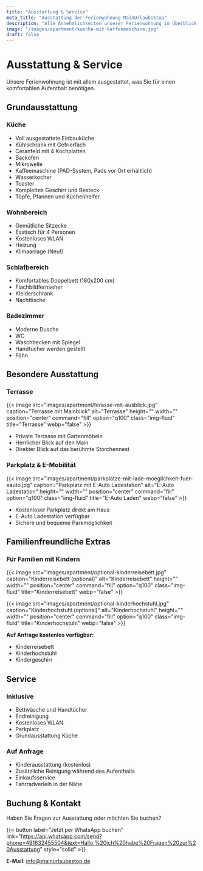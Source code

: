 ```yaml
---
title: "Ausstattung & Service"
meta_title: "Ausstattung der Ferienwohnung MainUrlaubsStop"
description: "Alle Annehmlichkeiten unserer Ferienwohnung im Überblick - von der voll ausgestatteten Küche bis zur E-Auto Ladestation."
image: "/images/apartment/kueche-mit-kaffeemaschine.jpg"
draft: false
---
```


# Ausstattung & Service

Unsere Ferienwohnung ist mit allem ausgestattet, was Sie für einen komfortablen Aufenthalt benötigen.

## Grundausstattung

### Küche
- Voll ausgestattete Einbauküche
- Kühlschrank mit Gefrierfach
- Ceranfeld mit 4 Kochplatten
- Backofen
- Mikrowelle
- Kaffeemaschine (PAD-System, Pads vor Ort erhältlich)
- Wasserkocher
- Toaster
- Komplettes Geschirr und Besteck
- Töpfe, Pfannen und Küchenhelfer

### Wohnbereich
- Gemütliche Sitzecke
- Esstisch für 4 Personen
- Kostenloses WLAN
- Heizung
- Klimaanlage (Neu!)

### Schlafbereich
- Komfortables Doppelbett (180x200 cm)
- Flachbildfernseher
- Kleiderschrank
- Nachttische

### Badezimmer
- Moderne Dusche
- WC
- Waschbecken mit Spiegel
- Handtücher werden gestellt
- Föhn

## Besondere Ausstattung

### Terrasse
{{< image src="images/apartment/terasse-mit-ausblick.jpg" caption="Terrasse mit Mainblick" alt="Terrasse" height="" width="" position="center" command="fill" option="q100" class="img-fluid" title="Terrasse" webp="false" >}}

- Private Terrasse mit Gartenmöbeln
- Herrlicher Blick auf den Main
- Direkter Blick auf das berühmte Storchennest

### Parkplatz & E-Mobilität
{{< image src="images/apartment/parkplätze-mit-lade-moeglichkeit-fuer-eauto.jpg" caption="Parkplatz mit E-Auto Ladestation" alt="E-Auto Ladestation" height="" width="" position="center" command="fill" option="q100" class="img-fluid" title="E-Auto Laden" webp="false" >}}

- Kostenloser Parkplatz direkt am Haus
- E-Auto Ladestation verfügbar
- Sichere und bequeme Parkmöglichkeit

## Familienfreundliche Extras

### Für Familien mit Kindern
{{< image src="images/apartment/optional-kinderreisebett.jpg" caption="Kinderreisebett (optional)" alt="Kinderreisebett" height="" width="" position="center" command="fill" option="q100" class="img-fluid" title="Kinderreisebett" webp="false" >}}

{{< image src="images/apartment/optional-kinderhochstuhl.jpg" caption="Kinderhochstuhl (optional)" alt="Kinderhochstuhl" height="" width="" position="center" command="fill" option="q100" class="img-fluid" title="Kinderhochstuhl" webp="false" >}}

**Auf Anfrage kostenlos verfügbar:**
- Kinderreisebett
- Kinderhochstuhl
- Kindergeschirr

## Service

### Inklusive
- Bettwäsche und Handtücher
- Endreinigung
- Kostenloses WLAN
- Parkplatz
- Grundausstattung Küche

### Auf Anfrage
- Kinderausstattung (kostenlos)
- Zusätzliche Reinigung während des Aufenthalts
- Einkaufsservice
- Fahrradverleih in der Nähe

## Buchung & Kontakt

Haben Sie Fragen zur Ausstattung oder möchten Sie buchen?

{{< button label="Jetzt per WhatsApp buchen" link="https://api.whatsapp.com/send?phone=491632455504&text=Hallo,%20ich%20habe%20Fragen%20zur%20Ausstattung" style="solid" >}}

**E-Mail**: info@mainurlaubsstop.de
